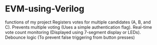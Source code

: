 # EVM-using-Verilog
functions of my project
Registers votes for multiple candidates (A, B, and C).
Prevents multiple voting (Uses a simple authentication flag).
Real-time vote count monitoring (Displayed using 7-segment display or LEDs).
Debounce logic (To prevent false triggering from button presses)
